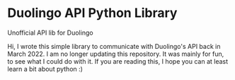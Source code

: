 # Duolingo API Python Library
Unofficial API lib for Duolingo

Hi, I wrote this simple library to communicate with Duolingo's API back in March 2022. I am no longer updating this repository. It was mainly for fun, to see what I could do with it.
If you are reading this, I hope you can at least learn a bit about python :)


